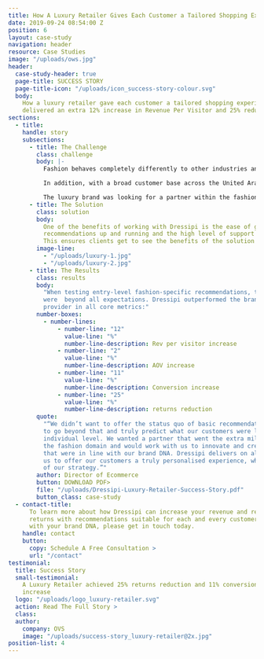 ```yaml
---
title: How A Luxury Retailer Gives Each Customer a Tailored Shopping Experience
date: 2019-09-24 08:54:00 Z
position: 6
layout: case-study
navigation: header
resource: Case Studies
image: "/uploads/ows.jpg"
header:
  case-study-header: true
  page-title: SUCCESS STORY
  page-title-icon: "/uploads/icon_success-story-colour.svg"
  body:
    How a luxury retailer gave each customer a tailored shopping experience and
    delivered an extra 12% increase in Revenue Per Visitor and 25% reduction in Returns
sections:
  - title:
    handle: story
    subsections:
      - title: The Challenge
        class: challenge
        body: |-
          Fashion behaves completely differently to other industries and, beyond that, customer expectations of the luxury market are different to that of the high street.

          In addition, with a broad customer base across the United Arab Emirates and Europe, providing recommendations was going to be particularly complex with the inclusion of both modest and non-modest dressers. Recommendations had to be suitable depending on the need of each customer.

          The luxury brand was looking for a partner within the fashion domain with which they could deliver the best possible shopping and dressing experience that went beyond the basics to enable a more predictive offering both in terms of the products and outfits a customer sees.
      - title: The Solution
        class: solution
        body:
          One of the benefits of working with Dressipi is the ease of getting the
          recommendations up and running and the high level of support dedicated throughout.
          This ensures clients get to see the benefits of the solution on an ongoing basis.
        image-line:
          - "/uploads/luxury-1.jpg"
          - "/uploads/luxury-2.jpg"
      - title: The Results
        class: results
        body:
          "When testing entry-level fashion-specific recommendations, the improvements
          were  beyond all expectations. Dressipi outperformed the brand’s incumbent recommendation
          provider in all core metrics:"
        number-boxes:
          - number-lines:
              - number-line: "12"
                value-line: "%"
                number-line-description: Rev per visitor increase
              - number-line: "2"
                value-line: "%"
                number-line-description: AOV increase
              - number-line: "11"
                value-line: "%"
                number-line-description: Conversion increase
              - number-line: "25"
                value-line: "%"
                number-line-description: returns reduction
        quote:
          "“We didn’t want to offer the status quo of basic recommendations. We wanted
          to go beyond that and truly predict what our customers were looking for at an
          individual level. We wanted a partner that went the extra mile, truly understood
          the fashion domain and would work with us to innovate and create unique experiences
          that were in line with our brand DNA. Dressipi delivers on all of this and allows
          us to offer our customers a truly personalised experience, which is a key part
          of our strategy.”"
        author: Director of Ecommerce
        button: DOWNLOAD PDF>
        file: "/uploads/Dressipi-Luxury-Retailer-Success-Story.pdf"
        button_class: case-study
  - contact-title:
      To learn more about how Dressipi can increase your revenue and reduce
      returns with recommendations suitable for each and every customer and always inline
      with your brand DNA, please get in touch today.
    handle: contact
    button:
      copy: Schedule A Free Consultation >
      url: "/contact"
testimonial:
  title: Success Story
  small-testimonial:
    A Luxury Retailer achieved 25% returns reduction and 11% conversion
    increase
  logo: "/uploads/logo_luxury-retailer.svg"
  action: Read The Full Story >
  class:
  author:
    company: OVS
    image: "/uploads/success-story_luxury-retailer@2x.jpg"
position-list: 4
---
```

